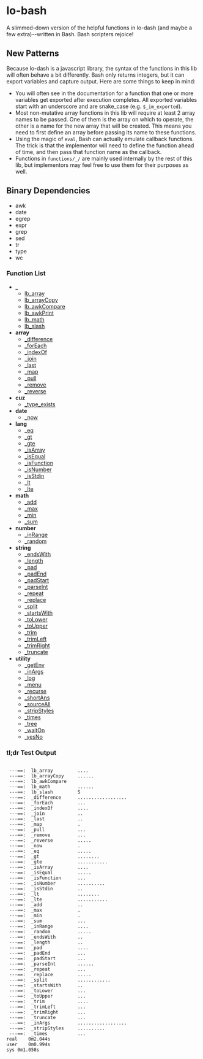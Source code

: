 # lo-bash
A slimmed-down version of the helpful functions in lo-dash (and maybe a few extra)--written in Bash. Bash scripters rejoice!


New Patterns
------------

Because lo-dash is a javascript library, the syntax of the functions in this lib will often behave a bit differently. Bash only returns integers, but it can export variables and capture output. Here are some things to keep in mind:

- You will often see in the documentation for a function that one or more variables get exported after execution completes. All exported variables start with an underscore and are snake_case (e.g. `$_im_exported`).
- Most non-mutative array functions in this lib will require at least 2 array names to be passed. One of them is the array on which to operate, the other is a name for the new array that will be created. This means you need to first define an array before passing its name to these functions.
- Using the magic of `eval`, Bash can actually emulate callback functions. The trick is that the implementor will need to define the function ahead of time, and then pass that function name as the callback.
- Functions in `functions/_/` are mainly used internally by the rest of this lib, but implementors may feel free to use them for their purposes as well.


Binary Dependencies
-------------------
- awk
- date
- egrep
- expr
- grep
- sed
- tr
- type
- wc


### Function List

- **_**
  - [lb_array](https://github.com/Smolations/lo-bash/blob/master/functions/_/lb_array.sh)
  - [lb_arrayCopy](https://github.com/Smolations/lo-bash/blob/master/functions/_/lb_arrayCopy.sh)
  - [lb_awkCompare](https://github.com/Smolations/lo-bash/blob/master/functions/_/lb_awkCompare.sh)
  - [lb_awkPrint](https://github.com/Smolations/lo-bash/blob/master/functions/_/lb_awkPrint.sh)
  - [lb_math](https://github.com/Smolations/lo-bash/blob/master/functions/_/lb_math.sh)
  - [lb_slash](https://github.com/Smolations/lo-bash/blob/master/functions/_/lb_slash.sh)
- **array**
  - [_difference](https://github.com/Smolations/lo-bash/blob/master/functions/array/difference.sh)
  - [_forEach](https://github.com/Smolations/lo-bash/blob/master/functions/array/forEach.sh)
  - [_indexOf](https://github.com/Smolations/lo-bash/blob/master/functions/array/indexOf.sh)
  - [_join](https://github.com/Smolations/lo-bash/blob/master/functions/array/join.sh)
  - [_last](https://github.com/Smolations/lo-bash/blob/master/functions/array/last.sh)
  - [_map](https://github.com/Smolations/lo-bash/blob/master/functions/array/map.sh)
  - [_pull](https://github.com/Smolations/lo-bash/blob/master/functions/array/pull.sh)
  - [_remove](https://github.com/Smolations/lo-bash/blob/master/functions/array/remove.sh)
  - [_reverse](https://github.com/Smolations/lo-bash/blob/master/functions/array/reverse.sh)
- **cuz**
  - [_type_exists](https://github.com/Smolations/lo-bash/blob/master/functions/cuz/type_exists.sh)
- **date**
  - [_now](https://github.com/Smolations/lo-bash/blob/master/functions/date/now.sh)
- **lang**
  - [_eq](https://github.com/Smolations/lo-bash/blob/master/functions/lang/eq.sh)
  - [_gt](https://github.com/Smolations/lo-bash/blob/master/functions/lang/gt.sh)
  - [_gte](https://github.com/Smolations/lo-bash/blob/master/functions/lang/gte.sh)
  - [_isArray](https://github.com/Smolations/lo-bash/blob/master/functions/lang/isArray.sh)
  - [_isEqual](https://github.com/Smolations/lo-bash/blob/master/functions/lang/isEqual.sh)
  - [_isFunction](https://github.com/Smolations/lo-bash/blob/master/functions/lang/isFunction.sh)
  - [_isNumber](https://github.com/Smolations/lo-bash/blob/master/functions/lang/isNumber.sh)
  - [_isStdin](https://github.com/Smolations/lo-bash/blob/master/functions/lang/isStdin.sh)
  - [_lt](https://github.com/Smolations/lo-bash/blob/master/functions/lang/lt.sh)
  - [_lte](https://github.com/Smolations/lo-bash/blob/master/functions/lang/lte.sh)
- **math**
  - [_add](https://github.com/Smolations/lo-bash/blob/master/functions/math/add.sh)
  - [_max](https://github.com/Smolations/lo-bash/blob/master/functions/math/max.sh)
  - [_min](https://github.com/Smolations/lo-bash/blob/master/functions/math/min.sh)
  - [_sum](https://github.com/Smolations/lo-bash/blob/master/functions/math/sum.sh)
- **number**
  - [_inRange](https://github.com/Smolations/lo-bash/blob/master/functions/number/inRange.sh)
  - [_random](https://github.com/Smolations/lo-bash/blob/master/functions/number/random.sh)
- **string**
  - [_endsWith](https://github.com/Smolations/lo-bash/blob/master/functions/string/endsWith.sh)
  - [_length](https://github.com/Smolations/lo-bash/blob/master/functions/string/length.sh)
  - [_pad](https://github.com/Smolations/lo-bash/blob/master/functions/string/pad.sh)
  - [_padEnd](https://github.com/Smolations/lo-bash/blob/master/functions/string/padEnd.sh)
  - [_padStart](https://github.com/Smolations/lo-bash/blob/master/functions/string/padStart.sh)
  - [_parseInt](https://github.com/Smolations/lo-bash/blob/master/functions/string/parseInt.sh)
  - [_repeat](https://github.com/Smolations/lo-bash/blob/master/functions/string/repeat.sh)
  - [_replace](https://github.com/Smolations/lo-bash/blob/master/functions/string/replace.sh)
  - [_split](https://github.com/Smolations/lo-bash/blob/master/functions/string/split.sh)
  - [_startsWith](https://github.com/Smolations/lo-bash/blob/master/functions/string/startsWith.sh)
  - [_toLower](https://github.com/Smolations/lo-bash/blob/master/functions/string/toLower.sh)
  - [_toUpper](https://github.com/Smolations/lo-bash/blob/master/functions/string/toUpper.sh)
  - [_trim](https://github.com/Smolations/lo-bash/blob/master/functions/string/trim.sh)
  - [_trimLeft](https://github.com/Smolations/lo-bash/blob/master/functions/string/trimLeft.sh)
  - [_trimRight](https://github.com/Smolations/lo-bash/blob/master/functions/string/trimRight.sh)
  - [_truncate](https://github.com/Smolations/lo-bash/blob/master/functions/string/truncate.sh)
- **utility**
  - [_getEnv](https://github.com/Smolations/lo-bash/blob/master/functions/utility/getEnv.sh)
  - [_inArgs](https://github.com/Smolations/lo-bash/blob/master/functions/utility/inArgs.sh)
  - [_log](https://github.com/Smolations/lo-bash/blob/master/functions/utility/log.sh)
  - [_menu](https://github.com/Smolations/lo-bash/blob/master/functions/utility/menu.sh)
  - [_recurse](https://github.com/Smolations/lo-bash/blob/master/functions/utility/recurse.sh)
  - [_shortAns](https://github.com/Smolations/lo-bash/blob/master/functions/utility/shortAns.sh)
  - [_sourceAll](https://github.com/Smolations/lo-bash/blob/master/functions/utility/sourceAll.sh)
  - [_stripStyles](https://github.com/Smolations/lo-bash/blob/master/functions/utility/stripStyles.sh)
  - [_times](https://github.com/Smolations/lo-bash/blob/master/functions/utility/times.sh)
  - [_tree](https://github.com/Smolations/lo-bash/blob/master/functions/utility/tree.sh)
  - [_waitOn](https://github.com/Smolations/lo-bash/blob/master/functions/utility/waitOn.sh)
  - [_yesNo](https://github.com/Smolations/lo-bash/blob/master/functions/utility/yesNo.sh)


### tl;dr Test Output

```

 ---==:  lb_array         ....
 ---==:  lb_arrayCopy     ......
 ---==:  lb_awkCompare    
 ---==:  lb_math          ......
 ---==:  lb_slash         S
 ---==:  _difference      ..................
 ---==:  _forEach         ...
 ---==:  _indexOf         ....
 ---==:  _join            ..
 ---==:  _last            ..
 ---==:  _map             .
 ---==:  _pull            ...
 ---==:  _remove          ...
 ---==:  _reverse         .....
 ---==:  _now             .
 ---==:  _eq              .....
 ---==:  _gt              ........
 ---==:  _gte             ...........
 ---==:  _isArray         ....
 ---==:  _isEqual         .....
 ---==:  _isFunction      ...
 ---==:  _isNumber        ..........
 ---==:  _isStdin         ..
 ---==:  _lt              ........
 ---==:  _lte             ...........
 ---==:  _add             ..
 ---==:  _max             .
 ---==:  _min             .
 ---==:  _sum             ...
 ---==:  _inRange         ....
 ---==:  _random          .....
 ---==:  _endsWith        ..
 ---==:  _length          ..
 ---==:  _pad             ....
 ---==:  _padEnd          ...
 ---==:  _padStart        ...
 ---==:  _parseInt        ......
 ---==:  _repeat          ...
 ---==:  _replace         .....
 ---==:  _split           ............
 ---==:  _startsWith      ..
 ---==:  _toLower         ...
 ---==:  _toUpper         ...
 ---==:  _trim            ....
 ---==:  _trimLeft        ...
 ---==:  _trimRight       ...
 ---==:  _truncate        ...
 ---==:  _inArgs          ..................
 ---==:  _stripStyles     ..........
 ---==:  _times           ...
real	0m2.044s
user	0m0.994s
sys	0m1.058s

```
